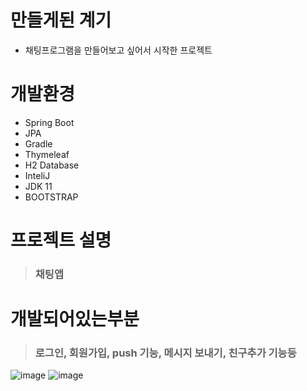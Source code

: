 # 만들게된 계기
- 채팅프로그램을 만들어보고 싶어서 시작한 프로젝트

# 개발환경
- Spring Boot
- JPA
- Gradle
- Thymeleaf
- H2 Database
- InteliJ
- JDK 11
- BOOTSTRAP

# 프로젝트 설명
> ### 채팅앱

# 개발되어있는부분
> ### 로그인, 회원가입, push 기능, 메시지 보내기, 친구추가 기능등

![image](https://user-images.githubusercontent.com/37327676/162902239-58de9aea-8ee9-4278-91b9-d70f3d982038.png)
![image](https://user-images.githubusercontent.com/37327676/162902280-61e40f8b-ffaa-4433-ae10-220c18785002.png)
